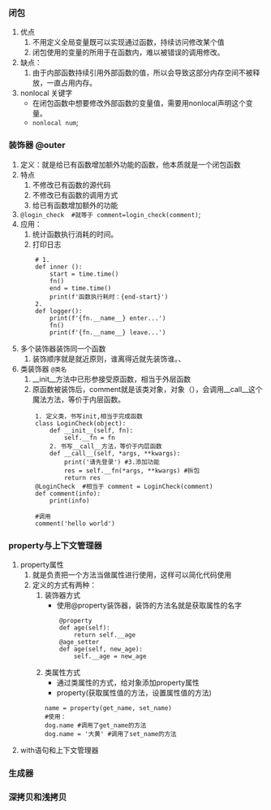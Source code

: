
### 闭包
1. 优点
    1. 不用定义全局变量既可以实现通过函数，持续访问修改某个值
    2. 闭包使用的变量的所用于在函数内，难以被错误的调用修改。
2. 缺点：
    1. 由于内部函数持续引用外部函数的值，所以会导致这部分内存空间不被释放，一直占用内存。
3. nonlocal 关键字
    - 在闭包函数中想要修改外部函数的变量值，需要用nonlocal声明这个变量。
    - `nonlocal num`;
### 装饰器  @outer
1. 定义：就是给已有函数增加额外功能的函数，他本质就是一个闭包函数
2. 特点
    1. 不修改已有函数的源代码
    2. 不修改已有函数的调用方式
    3. 给已有函数增加额外的功能
3. `@login_check  #就等于 comment=login_check(comment)`;
4. 应用：
    1. 统计函数执行消耗的时间。
    2. 打印日志
    ```
        # 1.
        def inner ():
            start = time.time()
            fn()
            end = time.time()
            print(f'函数执行耗时：{end-start}')
        2. 
        def logger():
            print(f'{fn.__name__} enter...')
            fn()
            print(f'{fn.__name__} leave...')
    ```
5. 多个装饰器装饰同一个函数
    1. 装饰顺序就是就近原则，谁离得近就先装饰谁。、
6. 类装饰器 `@类名`
    1. __init__方法中已形参接受原函数，相当于外层函数
    2. 原函数被装饰后，comment就是该类对象，对象（），会调用__call__这个魔法方法，等价于内层函数。
    ```
        1. 定义类，书写init,相当于完成函数
        class LoginCheck(object):
            def __init__(self, fn):
                self.__fn = fn
            2. 书写__call__方法，等价于内层函数
            def __call__(self, *args, **kwargs):
                print('请先登录') #3.添加功能
                res = self.__fn(*args, **kwargs) #拆包
                return res
        @LoginCheck  #相当于 comment = LoginCheck(comment)
        def comment(info):
            print(info)

        #调用
        comment('hello world')
    ```

### property与上下文管理器
1. property属性
    1. 就是负责把一个方法当做属性进行使用，这样可以简化代码使用
    2. 定义的方式有两种：
        1. 装饰器方式
            - 使用@property装饰器，装饰的方法名就是获取属性的名字
            ```
                @property
                def age(self):
                    return self.__age
                @age_setter
                def age(self, new_age):
                    self.__age = new_age

            ```
        2. 类属性方式
            - 通过类属性的方式，给对象添加property属性
            - property(获取属性值的方法，设置属性值的方法)
            ```
            name = property(get_name, set_name)
            #使用：
            dog.name #调用了get_name的方法
            dog.name = '大黄' #调用了set_name的方法
            ```
2. with语句和上下文管理器

### 生成器

### 深拷贝和浅拷贝


